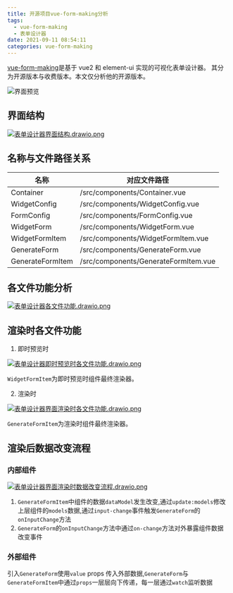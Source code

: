 ```yaml
---
title: 开源项目vue-form-making分析
tags:
  - vue-form-making
  - 表单设计器
date: 2021-09-11 08:54:11
categories: vue-form-making
---
```


[vue-form-making](https://github.com/GavinZhuLei/vue-form-making)是基于 vue2 和 element-ui 实现的可视化表单设计器。
其分为开源版本与收费版本。本文仅分析他的开源版本。

![界面预览](./assets/images/vue-form-making/界面预览.png)

## 界面结构

[![表单设计器界面结构.drawio.png](./assets/images/vue-form-making/表单设计器界面结构.drawio.png)](./assets/drawio/vue-form-making/表单设计器界面结构.drawio)

## 名称与文件路径关系

| 名称         | 对应文件路径                     |
| ------------ | -------------------------------- |
| Container    | /src/components/Container.vue    |
| WidgetConfig | /src/components/WidgetConfig.vue |
| FormConfig   | /src/components/FormConfig.vue   |
| WidgetForm   | /src/components/WidgetForm.vue   |
| WidgetFormItem   | /src/components/WidgetFormItem.vue   |
| GenerateForm   | /src/components/GenerateForm.vue   |
| GenerateFormItem   | /src/components/GenerateFormItem.vue   |

## 各文件功能分析

[![表单设计器各文件功能.drawio.png](./assets/images/vue-form-making/表单设计器各文件功能.drawio.png)](./assets/drawio/vue-form-making/表单设计器各文件功能.drawio)

## 渲染时各文件功能

1. 即时预览时

[![表单设计器即时预览时各文件功能.drawio.png](./assets/images/vue-form-making/表单设计器即时预览时各文件功能.drawio.png)](./assets/drawio/vue-form-making/表单设计器即时预览时各文件功能.drawio)

`WidgetFormItem`为即时预览时组件最终渲染器。

2. 渲染时

[![表单设计器界面渲染时各文件功能.drawio.png](./assets/images/vue-form-making/表单设计器界面渲染时各文件功能.drawio.png)](./assets/drawio/vue-form-making/表单设计器界面渲染时各文件功能.drawio)

`GenerateFormItem`为渲染时组件最终渲染器。

## 渲染后数据改变流程

### 内部组件

[![表单设计器界面渲染时数据改变流程.drawio.png](./assets/images/vue-form-making/表单设计器界面渲染时数据改变流程.drawio.png)](./assets/drawio/vue-form-making/表单设计器界面渲染时数据改变流程.drawio)

1. `GenerateFormItem`中组件的数据`dataModel`发生改变,通过`update:models`修改上层组件的`models`数据,通过`input-change`事件触发`GenerateForm`的`onInputChange`方法
2. `GenerateForm`的`onInputChange`方法中通过`on-change`方法对外暴露组件数据改变事件

### 外部组件

引入`GenerateForm`使用`value` props 传入外部数据,`GenerateForm`与`GenerateFormItem`中通过`props`一层层向下传递，每一层通过`watch`监听数据